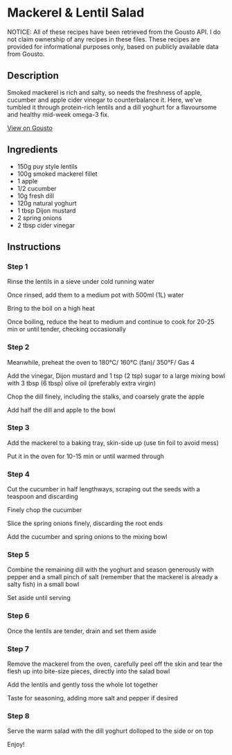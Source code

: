 # Mackerel & Lentil Salad

NOTICE: All of these recipes have been retrieved from the Gousto API. I do not claim ownership of any recipes in these files. These recipes are provided for informational purposes only, based on publicly available data from Gousto.

## Description

Smoked mackerel is rich and salty, so needs the freshness of apple, cucumber and apple cider vinegar to counterbalance it. Here, we've tumbled it through protein-rich lentils and a dill yoghurt for a flavoursome and healthy mid-week omega-3 fix.

[View on Gousto](https://www.gousto.co.uk/recipes/cookbook/mackerel-lentil-salad)

## Ingredients

- 150g puy style lentils
- 100g smoked mackerel fillet
- 1 apple
- 1/2 cucumber
- 10g fresh dill
- 120g natural yoghurt
- 1 tbsp Dijon mustard
- 2 spring onions
- 2 tbsp cider vinegar

## Instructions


### Step 1

Rinse the lentils in a sieve under cold running water


Once rinsed, add them to a medium pot with 500ml <span class="text-danger">(1L)</span> water


Bring to the boil on a high heat


Once boiling, reduce the heat to medium and continue to cook for 20-25 min or until tender, checking occasionally&nbsp;


### Step 2

Meanwhile, preheat the oven to 180&deg;C/ 160&deg;C (fan)/ 350&deg;F/ Gas 4&nbsp;


Add the vinegar, Dijon mustard and 1 tsp<span class="text-danger"> (2 tsp)</span>&nbsp;sugar to a large mixing bowl with 3 tbsp <span class="text-danger">(6 tbsp)</span>&nbsp;olive oil (preferably extra virgin)


Chop the dill finely, including the stalks, and coarsely grate the apple


Add&nbsp;half the dill and apple to the bowl&nbsp;


### Step 3

Add the mackerel to a baking tray, skin-side up (use tin foil to avoid mess)


Put it in the oven for 10-15 min or until warmed through


### Step 4

Cut the cucumber in half lengthways, scraping out the seeds with a teaspoon and discarding


Finely chop the cucumber


Slice the spring onions finely, discarding the root ends&nbsp;


Add the cucumber and spring onions to the mixing bowl&nbsp;


### Step 5

Combine the remaining dill with the&nbsp;yoghurt and season generously with pepper and a small pinch of salt (remember that the mackerel is already a salty fish) in a small bowl


Set aside until serving&nbsp;


### Step 6

Once the lentils are tender, drain and set them aside


### Step 7

Remove the mackerel from the oven, carefully peel off the skin and tear the flesh up into bite-size pieces, directly into the&nbsp;salad bowl


Add the lentils and gently toss the whole lot together


Taste for seasoning, adding more salt and pepper if desired&nbsp;

### Step 8

Serve the warm salad with the dill yoghurt dolloped to the side or on top


Enjoy!

